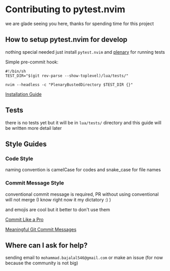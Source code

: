 # Contributing to pytest.nvim
we are glade seeing you here, thanks for spending time for this project

## How to setup pytest.nvim for develop
nothing special needed just install `pytest.nvim` and [plenary](https://github.com/nvim-lua/plenary.nvim) for running tests

Simple pre-commit hook:
```
#!/bin/sh
TEST_DIR="$(git rev-parse --show-toplevel)/lua/tests/"

nvim --headless -c "PlenaryBustedDirectory $TEST_DIR {}"
```

[Installation Guide](README.md/#installation)

## Tests
there is no tests yet but it will be in `lua/tests/` directory 
and this guide will be written more detail later 

## Style Guides

### Code Style
naming convention is camelCase for codes and snake_case for file names

### Commit Message Style
conventional commit message is required, PR without using conventional will not merge (I know right now it my dictatory :) )

and emojis are cool but it better to don't use them

[Commit Like a Pro](https://imsadra.me/commit-like-a-pro)

[Meaningful Git Commit Messages](https://medium.com/@menuka/writing-meaningful-git-commit-messages-a62756b65c81)


## Where can I ask for help? 
sending email to `mohammad.bajalal546@gmail.com` or make an issue (for now because the community is not big)
